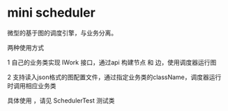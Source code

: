 # mini scheduler

微型的基于图的调度引擎，与业务分离。

两种使用方式

1 自己的业务类实现 IWork 接口，通过api 构建节点 和 边，使用调度器运行图

2 支持读入json格式的图配置文件，通过指定业务类的className，调度器运行时调用相应业务类



具体使用 ，请见 SchedulerTest 测试类